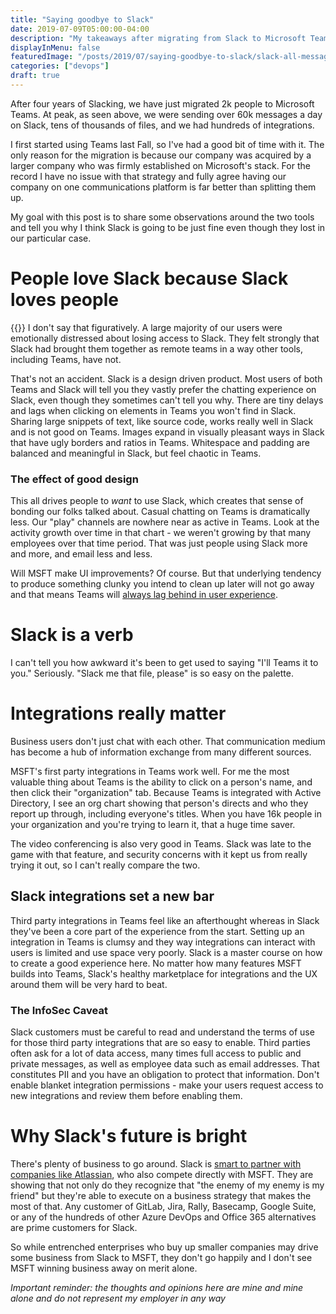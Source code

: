 ```yaml
---
title: "Saying goodbye to Slack"
date: 2019-07-09T05:00:00-04:00
description: "My takeaways after migrating from Slack to Microsoft Teams after four years of Slacking"
displayInMenu: false
featuredImage: "/posts/2019/07/saying-goodbye-to-slack/slack-all-messages.png"
categories: ["devops"]
draft: true
---
```

After four years of Slacking, we have just migrated 2k people to Microsoft Teams.  At peak, as seen above, we were sending over 60k messages a day on Slack, tens of thousands of files, and we had hundreds of integrations.

I first started using Teams last Fall, so I've had a good bit of time with it.  The only reason for the migration is because our company was acquired by a larger company who was firmly established on Microsoft's stack.  For the record I have no issue with that strategy and fully agree having our company on one communications platform is far better than splitting them up.

My goal with this post is to share some observations around the two tools and tell you why I think Slack is going to be just fine even though they lost in our particular case.

# People love Slack because Slack loves people
{{<smallimg src="/posts/2019/07/saying-goodbye-to-slack/heart-slack.png" alt="Slack heart logo" smartfloat="left" width="125px">}}
I don't say that figuratively.  A large majority of our users were emotionally distressed about losing access to Slack.  They felt strongly that Slack had brought them together as remote teams in a way other tools, including Teams, have not.

That's not an accident.  Slack is a design driven product.  Most users of both Teams and Slack will tell you they vastly prefer the chatting experience on Slack, even though they sometimes can't tell you why.  There are tiny delays and lags when clicking on elements in Teams you won't find in Slack.  Sharing large snippets of text, like source code, works really well in Slack and is not good on Teams.  Images expand in visually pleasant ways in Slack that have ugly borders and ratios in Teams.  Whitespace and padding are balanced and meaningful in Slack, but feel chaotic in Teams.

### The effect of good design
This all drives people to _want_ to use Slack, which creates that sense of bonding our folks talked about.  Casual chatting on Teams is dramatically less.  Our "play" channels are nowhere near as active in Teams.  Look at the activity growth over time in that chart - we weren't growing by that many employees over that time period.  That was just people using Slack more and more, and email less and less.

Will MSFT make UI improvements?  Of course.  But that underlying tendency to produce something clunky you intend to clean up later will not go away and that means Teams will [always lag behind in user experience](https://microsoftteams.uservoice.com/forums/555103-public/suggestions/17408641-compact-mode).

# Slack is a verb #
I can't tell you how awkward it's been to get used to saying "I'll Teams it to you."  Seriously.  "Slack me that file, please" is so easy on the palette.

# Integrations really matter
Business users don't just chat with each other.  That communication medium has become a hub of information exchange from many different sources.  

MSFT's first party integrations in Teams work well.  For me the most valuable thing about Teams is the ability to click on a person's name, and then click their "organization" tab.  Because Teams is integrated with Active Directory, I see an org chart showing that person's directs and who they report up through, including everyone's titles.  When you have 16k people in your organization and you're trying to learn it, that a huge time saver.

The video conferencing is also very good in Teams.  Slack was late to the game with that feature, and security concerns with it kept us from really trying it out, so I can't really compare the two.

## Slack integrations set a new bar
Third party integrations in Teams feel like an afterthought whereas in Slack they've been a core part of the experience from the start.  Setting up an integration in Teams is clumsy and they way integrations can interact with users is limited and use space very poorly.  Slack is a master course on how to create a good experience here.  No matter how many features MSFT builds into Teams, Slack's healthy marketplace for integrations and the UX around them will be very hard to beat.

### The InfoSec Caveat
Slack customers must be careful to read and understand the terms of use for those third party integrations that are so easy to enable.  Third parties often ask for a lot of data access, many times full access to public and private messages, as well as employee data such as email addresses.  That constitutes PII and you have an obligation to protect that information.  Don't enable blanket integration permissions - make your users request access to new integrations and review them before enabling them.

# Why Slack's future is bright #
There's plenty of business to go around. Slack is [smart to partner with companies like Atlassian](https://www.atlassian.com/blog/announcements/new-atlassian-slack-partnership), who also compete directly with MSFT.  They are showing that not only do they recognize that "the enemy of my enemy is my friend" but they're able to execute on a business strategy that makes the most of that.  Any customer of GitLab, Jira, Rally, Basecamp, Google Suite, or any of the hundreds of other Azure DevOps and Office 365 alternatives are prime customers for Slack.

So while entrenched enterprises who buy up smaller companies may drive some business from Slack to MSFT, they don't go happily and I don't see MSFT winning business away on merit alone.

_Important reminder: the thoughts and opinions here are mine and mine alone and do not represent my employer in any way_
